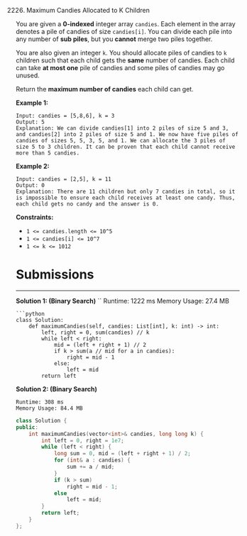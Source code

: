 2226. Maximum Candies Allocated to K Children

You are given a **0-indexed** integer array `candies`. Each element in the array denotes a pile of candies of size `candies[i]`. You can divide each pile into any number of **sub piles**, but you **cannot** merge two piles together.

You are also given an integer `k`. You should allocate piles of candies to `k` children such that each child gets the **same** number of candies. Each child can take **at most one** pile of candies and some piles of candies may go unused.

Return the **maximum number of candies** each child can get.

 

**Example 1:**
```
Input: candies = [5,8,6], k = 3
Output: 5
Explanation: We can divide candies[1] into 2 piles of size 5 and 3, and candies[2] into 2 piles of size 5 and 1. We now have five piles of candies of sizes 5, 5, 3, 5, and 1. We can allocate the 3 piles of size 5 to 3 children. It can be proven that each child cannot receive more than 5 candies.
```

**Example 2:**
```
Input: candies = [2,5], k = 11
Output: 0
Explanation: There are 11 children but only 7 candies in total, so it is impossible to ensure each child receives at least one candy. Thus, each child gets no candy and the answer is 0.
```

**Constraints:**

* `1 <= candies.length <= 10^5`
* `1 <= candies[i] <= 10^7`
* `1 <= k <= 1012`

# Submissions
---
**Solution 1: (Binary Search)**
``
Runtime: 1222 ms
Memory Usage: 27.4 MB
```
```python
class Solution:
    def maximumCandies(self, candies: List[int], k: int) -> int:
        left, right = 0, sum(candies) // k
        while left < right:
            mid = (left + right + 1) // 2
            if k > sum(a // mid for a in candies):
                right = mid - 1
            else:
                left = mid
        return left
```

**Solution 2: (Binary Search)**
```
Runtime: 308 ms
Memory Usage: 84.4 MB
```
```c++
class Solution {
public:
    int maximumCandies(vector<int>& candies, long long k) {
        int left = 0, right = 1e7;
        while (left < right) {
            long sum = 0, mid = (left + right + 1) / 2;
            for (int& a : candies) {
                sum += a / mid;
            }
            if (k > sum)
                right = mid - 1;
            else
                left = mid;
        }
        return left;
    }
};
```
